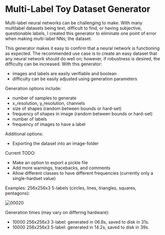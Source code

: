 # Multi-Label Toy Dataset Generator

Multi-label neural networks can be challenging to make.
With many multilabel datasets being text, difficult to find, or having subjective, questionable labels, I created this generator to eliminate one point of error when making multi-label NNs; the dataset.

This generator makes it easy to confirm that a neural network is functioning as expected.
The recommended use case is to create an easy dataset that any neural network should do well on; however, if robustness is desired, the difficulty can be increased.
With this generator:
- images and labels are easily verifiable and boolean
- difficulty can be easily adjusted using generation parameters

Generation options include:
- number of samples to generate
- x_resolution, y_resolution, channels
- size of shapes (random between bounds or hard-set)
- frequency of shapes in image (random between bounds or hard-set)
- number of labels
- frequency of images to have a label

Additional options:
- Exporting the dataset into an image-folder

Current TODO:
- Make an option to export a pickle file
- Add more warnings, tracebacks, and comments
- Allow different classes to have different frequencies (currently only a single-hardset value)

Examples:
256x256x3 5-labels (circles, lines, triangles, squares, pentagons):

![00020](https://github.com/JoshWarn/MultiLabelToyDatasetGenerator/assets/70070682/9b882357-44e8-4934-828c-c8d49bf0ae25)

Generation times (may vary on differing hardware):
- 10000 256x256x3 3-label: generated in 06.8s, saved to disk in 31s.
- 10000 256x256x3 5-label: generated in 14.2s, saved to disk in 39s.
